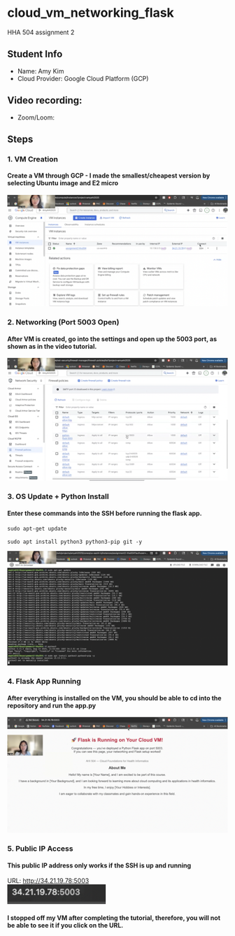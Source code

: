 # cloud_vm_networking_flask
HHA 504 assignment 2

## Student Info
- Name:  Amy Kim
- Cloud Provider: Google Cloud Platform (GCP)

## Video recording: 
- Zoom/Loom: 

## Steps
### 1. VM Creation
#### Create a VM through GCP - I made the smallest/cheapest version by selecting Ubuntu image and E2 micro
![photo](photos/VM_creation.png)

### 2. Networking (Port 5003 Open)
#### After VM is created, go into the settings and open up the 5003 port, as shown as in the video tutorial.
![screenshot](photos/Port_5003.png)

### 3. OS Update + Python Install
#### Enter these commands into the SSH before running the flask app.
```
sudo apt-get update
```
```
sudo apt install python3 python3-pip git -y
```

![screenshot](photos/OS_update_python_install.png)

### 4. Flask App Running
#### After everything is installed on the VM, you should be able to cd into the repository and run the app.py
![screenshot of terminal + browser](photos/flask_app_running.png)

### 5. Public IP Access
#### This public IP address only works if the SSH is up and running
URL: http://34.21.19.78:5003  
![screenshot](photos/public_ip_address.png)

#### I stopped off my VM after completing the tutorial, therefore, you will not be able to see it if you click on the URL. 